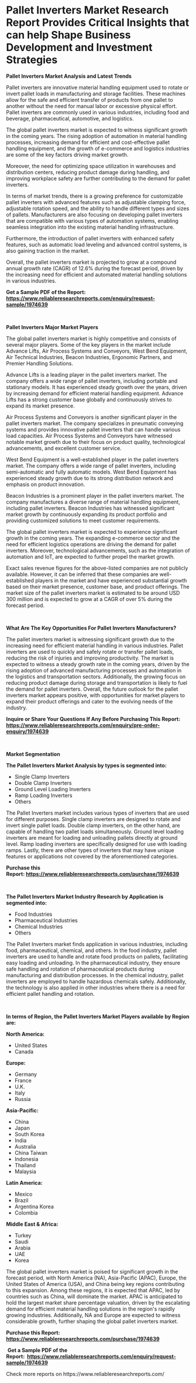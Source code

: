 <p><h1>Pallet Inverters Market Research Report Provides Critical Insights that can help Shape Business Development and Investment Strategies</h1></p><p><strong>Pallet Inverters Market Analysis and Latest Trends</strong></p>
<p><p>Pallet inverters are innovative material handling equipment used to rotate or invert pallet loads in manufacturing and storage facilities. These machines allow for the safe and efficient transfer of products from one pallet to another without the need for manual labor or excessive physical effort. Pallet inverters are commonly used in various industries, including food and beverage, pharmaceutical, automotive, and logistics.</p><p>The global pallet inverters market is expected to witness significant growth in the coming years. The rising adoption of automation in material handling processes, increasing demand for efficient and cost-effective pallet handling equipment, and the growth of e-commerce and logistics industries are some of the key factors driving market growth.</p><p>Moreover, the need for optimizing space utilization in warehouses and distribution centers, reducing product damage during handling, and improving workplace safety are further contributing to the demand for pallet inverters.</p><p>In terms of market trends, there is a growing preference for customizable pallet inverters with advanced features such as adjustable clamping force, adjustable rotation speed, and the ability to handle different types and sizes of pallets. Manufacturers are also focusing on developing pallet inverters that are compatible with various types of automation systems, enabling seamless integration into the existing material handling infrastructure.</p><p>Furthermore, the introduction of pallet inverters with enhanced safety features, such as automatic load leveling and advanced control systems, is also gaining traction in the market.</p><p>Overall, the pallet inverters market is projected to grow at a compound annual growth rate (CAGR) of 12.6% during the forecast period, driven by the increasing need for efficient and automated material handling solutions in various industries.</p></p>
<p><strong>Get a Sample PDF of the Report:&nbsp; <a href="https://www.reliableresearchreports.com/enquiry/request-sample/1974639">https://www.reliableresearchreports.com/enquiry/request-sample/1974639</a></strong></p>
<p>&nbsp;</p>
<p><strong>Pallet Inverters Major Market Players</strong></p>
<p><p>The global pallet inverters market is highly competitive and consists of several major players. Some of the key players in the market include Advance Lifts, Air Process Systems and Conveyors, West Bend Equipment, Air Technical Industries, Beacon Industries, Ergonomic Partners, and Premier Handling Solutions.</p><p>Advance Lifts is a leading player in the pallet inverters market. The company offers a wide range of pallet inverters, including portable and stationary models. It has experienced steady growth over the years, driven by increasing demand for efficient material handling equipment. Advance Lifts has a strong customer base globally and continuously strives to expand its market presence.</p><p>Air Process Systems and Conveyors is another significant player in the pallet inverters market. The company specializes in pneumatic conveying systems and provides innovative pallet inverters that can handle various load capacities. Air Process Systems and Conveyors have witnessed notable market growth due to their focus on product quality, technological advancements, and excellent customer service.</p><p>West Bend Equipment is a well-established player in the pallet inverters market. The company offers a wide range of pallet inverters, including semi-automatic and fully automatic models. West Bend Equipment has experienced steady growth due to its strong distribution network and emphasis on product innovation.</p><p>Beacon Industries is a prominent player in the pallet inverters market. The company manufactures a diverse range of material handling equipment, including pallet inverters. Beacon Industries has witnessed significant market growth by continuously expanding its product portfolio and providing customized solutions to meet customer requirements.</p><p>The global pallet inverters market is expected to experience significant growth in the coming years. The expanding e-commerce sector and the need for efficient logistics operations are driving the demand for pallet inverters. Moreover, technological advancements, such as the integration of automation and IoT, are expected to further propel the market growth.</p><p>Exact sales revenue figures for the above-listed companies are not publicly available. However, it can be inferred that these companies are well-established players in the market and have experienced substantial growth based on their market presence, customer base, and product offerings. The market size of the pallet inverters market is estimated to be around USD 300 million and is expected to grow at a CAGR of over 5% during the forecast period.</p></p>
<p>&nbsp;</p>
<p><strong>What Are The Key Opportunities For Pallet Inverters Manufacturers?</strong></p>
<p><p>The pallet inverters market is witnessing significant growth due to the increasing need for efficient material handling in various industries. Pallet inverters are used to quickly and safely rotate or transfer pallet loads, reducing the risk of injuries and improving productivity. The market is expected to witness a steady growth rate in the coming years, driven by the rising adoption of advanced manufacturing processes and automation in the logistics and transportation sectors. Additionally, the growing focus on reducing product damage during storage and transportation is likely to fuel the demand for pallet inverters. Overall, the future outlook for the pallet inverters market appears positive, with opportunities for market players to expand their product offerings and cater to the evolving needs of the industry.</p></p>
<p><strong>Inquire or Share Your Questions If Any Before Purchasing This Report: <a href="https://www.reliableresearchreports.com/enquiry/pre-order-enquiry/1974639">https://www.reliableresearchreports.com/enquiry/pre-order-enquiry/1974639</a></strong></p>
<p>&nbsp;</p>
<p><strong>Market Segmentation</strong></p>
<p><strong>The Pallet Inverters Market Analysis by types is segmented into:</strong></p>
<p><ul><li>Single Clamp Inverters</li><li>Double Clamp Inverters</li><li>Ground Level Loading Inverters</li><li>Ramp Loading Inverters</li><li>Others</li></ul></p>
<p><p>The Pallet Inverters market includes various types of inverters that are used for different purposes. Single clamp inverters are designed to rotate and invert single pallet loads. Double clamp inverters, on the other hand, are capable of handling two pallet loads simultaneously. Ground level loading inverters are meant for loading and unloading pallets directly at ground level. Ramp loading inverters are specifically designed for use with loading ramps. Lastly, there are other types of inverters that may have unique features or applications not covered by the aforementioned categories.</p></p>
<p><strong>Purchase this Report:&nbsp;<a href="https://www.reliableresearchreports.com/purchase/1974639">https://www.reliableresearchreports.com/purchase/1974639</a></strong></p>
<p>&nbsp;</p>
<p><strong>The Pallet Inverters Market Industry Research by Application is segmented into:</strong></p>
<p><ul><li>Food Industries</li><li>Pharmaceutical Industries</li><li>Chemical Industries</li><li>Others</li></ul></p>
<p><p>The Pallet Inverters market finds application in various industries, including food, pharmaceutical, chemical, and others. In the food industry, pallet inverters are used to handle and rotate food products on pallets, facilitating easy loading and unloading. In the pharmaceutical industry, they ensure safe handling and rotation of pharmaceutical products during manufacturing and distribution processes. In the chemical industry, pallet inverters are employed to handle hazardous chemicals safely. Additionally, the technology is also applied in other industries where there is a need for efficient pallet handling and rotation.</p></p>
<p>&nbsp;</p>
<p><strong>In terms of Region, the Pallet Inverters Market Players available by Region are:</strong></p>
<p>
    <p> <strong> North America: </strong>
        <ul>
            <li>United States</li>
            <li>Canada</li>
        </ul>
        </p> 
    <p> <strong> Europe: </strong>
        <ul>
            <li>Germany</li>
            <li>France</li>
            <li>U.K.</li>
            <li>Italy</li>
            <li>Russia</li>
        </ul>
        </p> 
    <p> <strong> Asia-Pacific: </strong>
        <ul>
            <li>China</li>
            <li>Japan</li>
            <li>South Korea</li>
            <li>India</li>
            <li>Australia</li>
            <li>China Taiwan</li>
            <li>Indonesia</li>
            <li>Thailand</li>
            <li>Malaysia</li>
        </ul>
        </p> 
    <p> <strong> Latin America: </strong>
        <ul>
            <li>Mexico</li>
            <li>Brazil</li>
            <li>Argentina Korea</li>
            <li>Colombia</li>
        </ul>
        </p> 
    <p> <strong> Middle East & Africa: </strong>
        <ul>
            <li>Turkey</li>
            <li>Saudi</li>
            <li>Arabia</li>
            <li>UAE</li>
            <li>Korea</li>
        </ul>
    </p>
    </p>
<p><p>The global pallet inverters market is poised for significant growth in the forecast period, with North America (NA), Asia-Pacific (APAC), Europe, the United States of America (USA), and China being key regions contributing to this expansion. Among these regions, it is expected that APAC, led by countries such as China, will dominate the market. APAC is anticipated to hold the largest market share percentage valuation, driven by the escalating demand for efficient material handling solutions in the region's rapidly growing industries. Additionally, NA and Europe are expected to witness considerable growth, further shaping the global pallet inverters market.</p></p>
<p><strong>Purchase this Report: <a href="https://www.reliableresearchreports.com/purchase/1974639">https://www.reliableresearchreports.com/purchase/1974639</a></strong></p>
<p>&nbsp;<strong>Get a Sample PDF of the Report:&nbsp;&nbsp;<a href="https://www.reliableresearchreports.com/enquiry/request-sample/1974639">https://www.reliableresearchreports.com/enquiry/request-sample/1974639</a></strong></p>
<p><strong></strong></p>
<p>Check more reports on https://www.reliableresearchreports.com/</p>